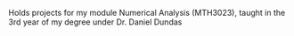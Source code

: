 Holds projects for my module Numerical Analysis (MTH3023), taught in the 3rd year of my degree under Dr. Daniel Dundas
